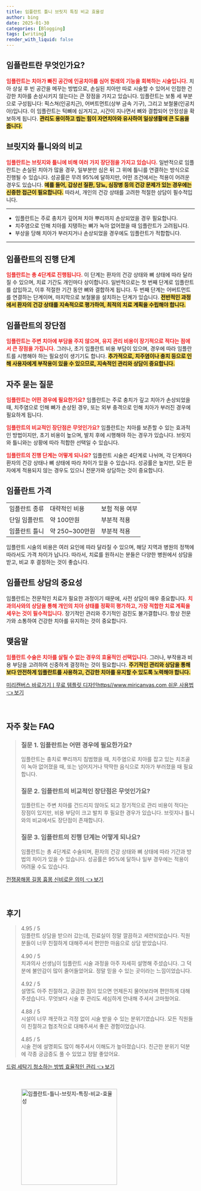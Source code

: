 ```yaml
---
title: 임플란트 틀니 브릿지 특징 비교 효율성
author: bing
date: 2025-01-30
categories: [Blogging]
tags: [writing]
render_with_liquid: false
---
```



<h2 id='임플란트_소개'>임플란트란 무엇인가요?</h2>

<p><b><span style="color: #ee2323;">임플란트는 치아가 빠진 공간에 인공치아를 심어 원래의 기능을 회복하는 시술입니다.</span></b> 치아 상실 후 빈 공간을 메꾸는 방법으로, 손실된 치아만 따로 시술할 수 있어서 인접한 건강한 치아를 손상시키지 않는다는 큰 장점을 가지고 있습니다. 임플란트는 보통 세 부분으로 구성됩니다: 픽스쳐(인공치근), 어버트먼트(상부 금속 기구), 그리고 보철물(인공치아)입니다. 이 임플란트는 턱뼈에 심겨지고, 시간이 지나면서 뼈와 결합되어 안정성을 확보하게 됩니다. <b><span style="background-color: #ffe066;">관리도 용이하고 씹는 힘이 자연치아와 유사하여 일상생활에 큰 도움을 줍니다.</span></b></p>

<h2 id='브릿지_틀니_비교'>브릿지와 틀니와의 비교</h2>

<p><b><span style="color: #ee2323;">임플란트는 브릿지와 틀니에 비해 여러 가지 장단점을 가지고 있습니다.</span></b> 일반적으로 임플란트는 손실된 치아가 많을 경우, 일부분만 심은 뒤 그 위에 틀니를 연결하는 방식으로 진행될 수 있습니다. 성공률은 무려 95%에 달하지만, 어떤 조건에서는 적용이 어려운 경우도 있습니다. <b><span style="background-color: #ffe066;">예를 들어, 갑상선 질환, 당뇨, 심장병 등의 건강 문제가 있는 경우에는 신중한 접근이 필요합니다.</span></b> 따라서, 개인의 건강 상태를 고려한 적절한 상담이 필수적입니다.</p>

<hr />

<ul>
    <li>임플란트는 주로 충치가 깊어져 치아 뿌리까지 손상되었을 경우 필요합니다.</li>
    <li>치주염으로 인해 치아를 지탱하는 뼈가 녹아 없어졌을 때 임플란트가 고려됩니다.</li>
    <li>부상을 당해 치아가 부러지거나 손상되었을 경우에도 임플란트가 적합합니다.</li>
</ul>

<hr />

<h2 id='임플란트_진행_단계'>임플란트의 진행 단계</h2>

<p><b><span style="color: #ee2323;">임플란트는 총 4단계로 진행됩니다.</span></b> 이 단계는 환자의 건강 상태와 뼈 상태에 따라 달라질 수 있으며, 치료 기간도 개인마다 상이합니다. 일반적으로는 첫 번째 단계로 임플란트를 삽입하고, 이후 적절한 기간 동안 뼈와 결합하게 됩니다. 두 번째 단계는 어버트먼트를 연결하는 단계이며, 마지막으로 보철물을 설치하는 단계가 있습니다. <b><span style="background-color: #ffe066;">전반적인 과정에서 환자의 건강 상태를 지속적으로 평가하여, 최적의 치료 계획을 수립해야 합니다.</span></b></p>

<h2 id='임플란트_장단점'>임플란트의 장단점</h2>

<p><b><span style="color: #ee2323;">임플란트는 주변 치아에 부담을 주지 않으며, 유지 관리 비용이 장기적으로 적다는 점에서 큰 장점을 가집니다.</span></b> 그러나, 초기 임플란트 비용 부담이 있으며, 경우에 따라 임플란트를 시행해야 하는 필요성이 생기기도 합니다. <b><span style="background-color: #ffe066;">추가적으로, 치주염이나 충치 등으로 인해 사용자에게 부작용이 있을 수 있으므로, 지속적인 관리와 상담이 중요합니다.</span></b></p>

<h2 id='자주_묻는_질문'>자주 묻는 질문</h2>

<p><b><span style="color: #ee2323;">임플란트는 어떤 경우에 필요한가요?</span></b> 임플란트는 주로 충치가 깊고 치아가 손상되었을 때, 치주염으로 인해 뼈가 손상된 경우, 또는 외부 충격으로 인해 치아가 부러진 경우에 필요하게 됩니다.</p>

<p><b><span style="color: #ee2323;">임플란트의 비교적인 장단점은 무엇인가요?</span></b> 임플란트는 치아를 보존할 수 있는 효과적인 방법이지만, 초기 비용이 높으며, 발치 후에 시행해야 하는 경우가 있습니다. 브릿지와 틀니와는 상황에 따라 적합한 선택일 수 있습니다.</p>

<p><b><span style="color: #ee2323;">임플란트의 진행 단계는 어떻게 되나요?</span></b> 임플란트 시술은 4단계로 나뉘며, 각 단계마다 환자의 건강 상태나 뼈 상태에 따라 차이가 있을 수 있습니다. 성공률은 높지만, 모든 환자에게 적용되지 않는 경우도 있으니 전문가와 상담하는 것이 중요합니다.</p>

<h2 id='임플란트_가격'>임플란트 가격</h2>

<table>
    <tr>
        <td>임플란트 종류</td>
        <td>대략적인 비용</td>
        <td>보험 적용 여부</td>
    </tr>
    <tr>
        <td>단일 임플란트</td>
        <td>약 100만원</td>
        <td>부분적 적용</td>
    </tr>
    <tr>
        <td>임플란트 틀니</td>
        <td>약 250~300만원</td>
        <td>부분적 적용</td>
    </tr>
</table>

<p>임플란트 시술의 비용은 여러 요인에 따라 달라질 수 있으며, 해당 지역과 병원의 정책에 따라서도 가격 차이가 납니다. 따라서, 치료를 원하시는 분들은 다양한 병원에서 상담을 받고, 비교 후 결정하는 것이 좋습니다.</p>

<h2 id='임플란트_상담_중요성'>임플란트 상담의 중요성</h2>

<p>임플란트는 전문적인 치료가 필요한 과정이기 때문에, 사전 상담이 매우 중요합니다. <b><span style="color: #ee2323;">치과의사와의 상담을 통해 개인의 치아 상태를 정확히 평가하고, 가장 적합한 치료 계획을 세우는 것이 필수적입니다.</span></b> 장기적인 관리와 주기적인 검진도 불가결합니다. 항상 전문가와 소통하여 건강한 치아를 유지하는 것이 중요합니다.</p>

<h2 id='임플란트_결론'>맺음말</h2>

<p><b><span style="color: #ee2323;">임플란트 수술은 치아를 살릴 수 없는 경우의 효율적인 선택입니다.</span></b> 그러나, 부작용과 비용 부담을 고려하여 신중하게 결정하는 것이 필요합니다. <b><span style="background-color: #ffe066;">주기적인 관리와 상담을 통해 보다 안전하게 임플란트를 사용하고, 건강한 치아를 유지할 수 있도록 노력해야 합니다.</span></b></p>


<p><a class="click-button" title="미리캔버스 바로가기ㅣ무료 템플릿 디자인https//www.miricanvas.com 쉬운 사용법" href="https://afficreate.github.io/posts/%EB%AF%B8%EB%A6%AC%EC%BA%94%EB%B2%84%EC%8A%A4-%EB%B0%94%EB%A1%9C%EA%B0%80%EA%B8%B0%E3%85%A3%EB%AC%B4%EB%A3%8C-%ED%85%9C%ED%94%8C%EB%A6%BF-%EB%94%94%EC%9E%90%EC%9D%B8httpswww.miricanvas.com-%EC%89%AC%EC%9A%B4-%EC%82%AC%EC%9A%A9%EB%B2%95/" rel="dofollow">미리캔버스 바로가기ㅣ무료 템플릿 디자인https//www.miricanvas.com 쉬운 사용법 👈 보기</a></p><br>
<h2 id='자주_찾는_FAQ'>자주 찾는 FAQ</h2>
<div itemscope="" itemtype="https://schema.org/FAQPage"> 
<blockquote> 
<div itemscope="" itemprop="mainEntity" itemtype="https://schema.org/Question"> 
<h3 itemprop="name">질문 1. 임플란트는 어떤 경우에 필요한가요?</h3> 
<div itemscope="" itemprop="acceptedAnswer" itemtype="https://schema.org/Answer"> 
<span itemprop="text"> 
<p>임플란트는 충치로 뿌리까지 침범했을 때, 치주염으로 치아를 잡고 있는 치조골이 녹아 없어졌을 때, 또는 넘어지거나 딱딱한 음식으로 치아가 부러졌을 때 필요합니다.</p> 
</span> 
</div> 
</div> 

<div itemscope="" itemprop="mainEntity" itemtype="https://schema.org/Question"> 
<h3 itemprop="name">질문 2. 임플란트의 비교적인 장단점은 무엇인가요?</h3> 
<div itemscope="" itemprop="acceptedAnswer" itemtype="https://schema.org/Answer"> 
<span itemprop="text"> 
<p>임플란트는 주변 치아를 건드리지 않아도 되고 장기적으로 관리 비용이 적다는 장점이 있지만, 비용 부담이 크고 발치 후 필요한 경우가 있습니다. 브릿지나 틀니와의 비교에서도 장단점이 존재합니다.</p> 
</span> 
</div> 
</div> 

<div itemscope="" itemprop="mainEntity" itemtype="https://schema.org/Question"> 
<h3 itemprop="name">질문 3. 임플란트의 진행 단계는 어떻게 되나요?</h3> 
<div itemscope="" itemprop="acceptedAnswer" itemtype="https://schema.org/Answer"> 
<span itemprop="text"> 
<p>임플란트는 총 4단계로 수술되며, 환자의 건강 상태와 뼈 상태에 따라 기간과 방법의 차이가 있을 수 있습니다. 성공률은 95%에 달하나 일부 경우에는 적용이 어려울 수도 있습니다.</p> 
</span> 
</div> 
</div> 
</blockquote> 
</div>
<p><a class="click-button" title="전쟁꿈해몽 길몽 흉몽 신비로운 의미" href="https://afficreate.github.io/posts/%EC%A0%84%EC%9F%81%EA%BF%88%ED%95%B4%EB%AA%BD-%EA%B8%B8%EB%AA%BD-%ED%9D%89%EB%AA%BD-%EC%8B%A0%EB%B9%84%EB%A1%9C%EC%9A%B4-%EC%9D%98%EB%AF%B8/" rel="dofollow">전쟁꿈해몽 길몽 흉몽 신비로운 의미 👈 보기</a></p><br>
<h2 id='후기'>후기</h2>
<div itemscope itemtype="https://schema.org/Product">
  <blockquote>
  <div itemprop="review" itemscope itemtype="https://schema.org/Review">
      <div itemprop="reviewRating" itemscope itemtype="https://schema.org/Rating"> <span itemprop="ratingValue">4.95</span> / <span itemprop="bestRating">5</span> </div>
      <span itemprop="reviewBody">임플란트 상담을 받으러 갔는데, 진료실이 정말 깔끔하고 세련되었습니다. 직원분들이 너무 친절하게 대해주셔서 편안한 마음으로 상담 받았습니다.</span>
  </div>
  <br>
  <div itemprop="review" itemscope itemtype="https://schema.org/Review">
      <div itemprop="reviewRating" itemscope itemtype="https://schema.org/Rating"> <span itemprop="ratingValue">4.90</span> / <span itemprop="bestRating">5</span> </div>
      <span itemprop="reviewBody">치과의사 선생님이 임플란트 시술 과정을 아주 자세히 설명해 주셨습니다. 그 덕분에 불안감이 많이 줄어들었어요. 정말 믿을 수 있는 곳이라는 느낌이었습니다.</span>
  </div>
  <br>
  <div itemprop="review" itemscope itemtype="https://schema.org/Review">
      <div itemprop="reviewRating" itemscope itemtype="https://schema.org/Rating"> <span itemprop="ratingValue">4.92</span> / <span itemprop="bestRating">5</span> </div>
      <span itemprop="reviewBody">설명도 아주 친절하고, 궁금한 점이 있으면 언제든지 물어보라며 편안하게 대해주셨습니다. 무엇보다 시술 후 관리도 세심하게 안내해 주셔서 고마웠어요.</span>
  </div>
  <br>
  <div itemprop="review" itemscope itemtype="https://schema.org/Review">
      <div itemprop="reviewRating" itemscope itemtype="https://schema.org/Rating"> <span itemprop="ratingValue">4.88</span> / <span itemprop="bestRating">5</span> </div>
      <span itemprop="reviewBody">시설이 너무 깨끗하고 걱정 없이 시술 받을 수 있는 분위기였습니다. 모든 직원들이 친절하고 협조적으로 대해주셔서 좋은 경험이었습니다.</span>
  </div>
  <br>
  <div itemprop="review" itemscope itemtype="https://schema.org/Review">
      <div itemprop="reviewRating" itemscope itemtype="https://schema.org/Rating"> <span itemprop="ratingValue">4.85</span> / <span itemprop="bestRating">5</span> </div>
      <span itemprop="reviewBody">시술 전에 설명회도 많이 해주셔서 이해도가 높아졌습니다. 친근한 분위기 덕분에 각종 궁금증도 풀 수 있었고 정말 좋았어요.</span>
  </div>
  </blockquote>
</div>
<p><a class="click-button" title="드럼 세탁기 청소하는 방법 효율적인 관리" href="https://afficreate.github.io/posts/%EB%93%9C%EB%9F%BC-%EC%84%B8%ED%83%81%EA%B8%B0-%EC%B2%AD%EC%86%8C%ED%95%98%EB%8A%94-%EB%B0%A9%EB%B2%95-%ED%9A%A8%EC%9C%A8%EC%A0%81%EC%9D%B8-%EA%B4%80%EB%A6%AC/" rel="dofollow">드럼 세탁기 청소하는 방법 효율적인 관리 👈 보기</a></p><br>
<figure class="image"><img src="https://afficreate.github.io/assets/img/thumbnail/임플란트-틀니-브릿지-특징-비교-효율성.webp" alt="임플란트-틀니-브릿지-특징-비교-효율성" width="256" height="256"></figure>
